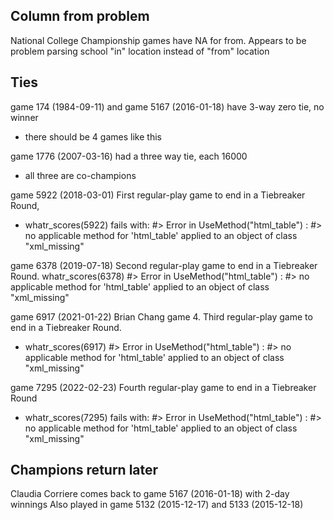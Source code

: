 ## Column from problem

National College Championship games have NA for from.
Appears to be problem parsing school "in" location instead of "from" location

## Ties

game 174 (1984-09-11) and game 5167 (2016-01-18) have 3-way zero tie, no winner
- there should be 4 games like this

game 1776 (2007-03-16) had a three way tie, each 16000
- all three are co-champions

game 5922 (2018-03-01) First regular-play game to end in a Tiebreaker Round,
- whatr_scores(5922) fails with:
#> Error in UseMethod("html_table") : 
#>   no applicable method for 'html_table' applied to an object of class "xml_missing"

game 6378 (2019-07-18) Second regular-play game to end in a Tiebreaker Round.
whatr_scores(6378)
#> Error in UseMethod("html_table") : 
#>   no applicable method for 'html_table' applied to an object of class "xml_missing"

game 6917 (2021-01-22) Brian Chang game 4. Third regular-play game to end in a Tiebreaker Round.
- whatr_scores(6917)
#> Error in UseMethod("html_table") : 
#>   no applicable method for 'html_table' applied to an object of class "xml_missing"

game 7295 (2022-02-23) Fourth regular-play game to end in a Tiebreaker Round
- whatr_scores(7295) fails with:
#> Error in UseMethod("html_table") : 
#>   no applicable method for 'html_table' applied to an object of class "xml_missing"

## Champions return later

Claudia Corriere comes back to game 5167 (2016-01-18) with 2-day winnings
Also played in game 5132 (2015-12-17) and 5133 (2015-12-18)
